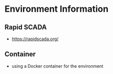 # Environment Information

## Rapid SCADA
- https://rapidscada.org/

## Container
- using a Docker container for the environment